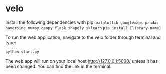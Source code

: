 # velo

Install the following dependencies with pip:
`
matplotlib
googlemaps
pandas
haversine
numpy
geopy
flask
shapely
sklearn
`
`pip install [library-name]`

To run the web application, navigate to the velo folder through terminal and type:

`python start.py`

The web app will run on your local host http://127.0.0.1:5000/ unless it has been changed. You can find the link in the terminal.
